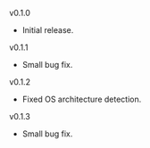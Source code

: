 v0.1.0
 - Initial release.

v0.1.1
 - Small bug fix.

v0.1.2
 - Fixed OS architecture detection.

v0.1.3
 - Small bug fix.
